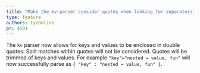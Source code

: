 ```yaml
---
title: "Make the kv-parser consider quotes when looking for separators"
type: feature
authors: IyeOnline
pr: 4591
---
```


The `kv` parser now allows for keys and values to be enclosed in double quotes:
Split matches within quotes will not be considered. Quotes will be trimmed of
keys and values. For example `"key"="nested = value, fun"` will now successfully
parse as `{ "key" : "nested = value, fun" }`.

